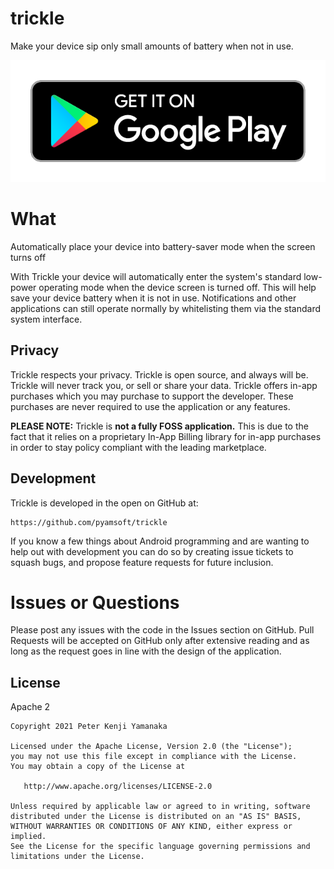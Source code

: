 # trickle

Make your device sip only small amounts of battery when not in use.

[![Get it on Google Play](https://raw.githubusercontent.com/pyamsoft/trickle/main/art/google-play-badge.png)][1]

# What

Automatically place your device into battery-saver mode when the screen turns off

With Trickle your device will automatically enter the system's standard low-power
operating mode when the device screen is turned off. This will help save your
device battery when it is not in use. Notifications and other applications
can still operate normally by whitelisting them via the standard system interface.


## Privacy

Trickle respects your privacy. Trickle is open source, and always will be. Trickle
will never track you, or sell or share your data. Trickle offers in-app purchases which you
may purchase to support the developer. These purchases are never required to use the application
or any features.

**PLEASE NOTE:** Trickle is **not a fully FOSS application.** This is due to the fact that it
relies on a proprietary In-App Billing library for in-app purchases in order to stay policy
compliant with the leading marketplace.


## Development

Trickle is developed in the open on GitHub at:  

```
https://github.com/pyamsoft/trickle
```

If you know a few things about Android programming and are wanting to help
out with development you can do so by creating issue tickets to squash bugs,
and propose feature requests for future inclusion.


# Issues or Questions

Please post any issues with the code in the Issues section on GitHub. Pull Requests
will be accepted on GitHub only after extensive reading and as long as the request
goes in line with the design of the application.

[1]: https://play.google.com/store/apps/details?id=com.pyamsoft.trickle


## License

Apache 2

```
Copyright 2021 Peter Kenji Yamanaka

Licensed under the Apache License, Version 2.0 (the "License");
you may not use this file except in compliance with the License.
You may obtain a copy of the License at

   http://www.apache.org/licenses/LICENSE-2.0

Unless required by applicable law or agreed to in writing, software
distributed under the License is distributed on an "AS IS" BASIS,
WITHOUT WARRANTIES OR CONDITIONS OF ANY KIND, either express or implied.
See the License for the specific language governing permissions and
limitations under the License.
```
